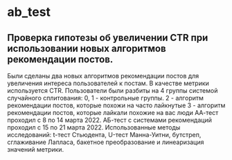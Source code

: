 # ab_test

## Проверка гипотезы об увеличении CTR при использовании новых алгоритмов рекомендации постов.

Были сделаны два новых алгоритмов рекомендации постов для увеличения интереса пользователей к постам. В качестве метрики используется CTR. 
Пользователи были разбиты на 4 группы системой случайного сплитования:
0, 1 - контрольные группы.
2 -  алгоритм рекомендации постов,  которые похожи на часто лайкнутые 
3 -  алгоритм рекомендации постов, которые лайкали похожие на вас люди
АА-тест проходил с 8 по 14 марта 2022.
АБ-тест с системами рекомендаций проходил с 15 по 21 марта 2022.
Использованные методы исследований: t-тест Стьюдента, U-тест Манна-Уитни, бутстреп, сглаживание Лапласа, бакетное преобразование и линеаризация значений метрики.

